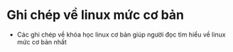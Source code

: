 #  Ghi chép về linux mức cơ bản
- Các ghi chép về khóa học linux cơ bản giúp người đọc tìm hiểu về linux mức cơ bản nhất
